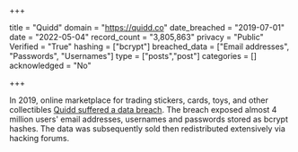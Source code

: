 +++

title = "Quidd"
domain = "https://quidd.co"
date_breached = "2019-07-01"
date = "2022-05-04"
record_count = "3,805,863"
privacy = "Public"
Verified = "True"
hashing = ["bcrypt"]
breached_data = ["Email addresses", "Passwords", "Usernames"]
type = ["posts","post"]
categories = []
acknowledged = "No"


+++


In 2019, online marketplace for trading stickers, cards, toys, and other collectibles <a href="https://www.zdnet.com/article/account-details-for-4-million-quidd-users-shared-on-hacking-forum/" target="_blank" rel="noopener">Quidd suffered a data breach</a>. The breach exposed almost 4 million users' email addresses, usernames and passwords stored as bcrypt hashes. The data was subsequently sold then redistributed extensively via hacking forums.

